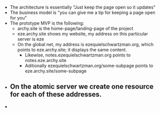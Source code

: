 - The architecture is essentially "Just keep the page open so it updates"
- The business model is "you can give me a tip for keeping a page open for you"
- The prototype MVP is the following:
	- archy.site is the home-page/landing-page of the project
	- eze.archy.site shows my website, my address on this particular server is eze
	- On the global net, my address is ezequielschwartzman.org, which points to eze.archy.site; it displays the same content.
		- Likewise, notes.ezequielschwartzman.org points to notes.eze.archy.site
		- Aditionally ezequielschwartzman.org/some-subpage points to eze.archy.site/some-subpage
- On the atomic server we create one resource for each of these addresses.
	-
-